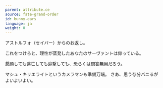 ```yaml
---
parent: attribute.ce
source: fate-grand-order
id: bunny-ears
language: ja
weight: 0
---
```


アストルフォ（セイバー）からのお返し。

これをつけろと、理性が蒸発したあなたのサーヴァントは仰っている。

懇願しても逃亡しても迎撃しても、恐らくは問答無用だろう。

マシュ・キリエライトというカメラマンも準備万端。
さあ、思う存分バニるがよいよいよい。
